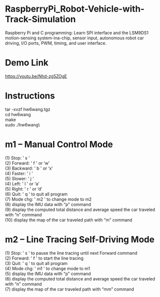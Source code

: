 # RaspberryPi_Robot-Vehicle-with-Track-Simulation
Raspberry Pi and C programming: Learn SPI interface and the LSM9DS1 motion-sensing system-ina-chip, sensor input, autonomous robot car driving, I/O ports, PWM, timing, and user interface.

# Demo Link
https://youtu.be/Nhd-zg5ZOgE

# Instructions
tar -xvzf hw6wang.tgz\
cd hw6wang\
make\
sudo ./hw6wang\

# m1 – Manual Control Mode
 (1) Stop: ' s '\
 (2) Forward: ' f ' or ‘w’\
 (3) Backward: ' b ' or ‘x’\
 (4) Faster: ' i '\
 (5) Slower: ' j '\
 (4) Left: ' l ' or ‘a’\
 (5) Right: ' r ' or ‘d’\
 (6) Quit: ' q ' to quit all program\
 (7) Mode chg: ' m2 ' to change mode to m2\
 (8) display the IMU data with “p” command\
 (9) display the computed total distance and average speed the car traveled with “n” command\
 (10) display the map of the car traveled path with “m” command
 
# m2 – Line Tracing Self-Driving Mode
 (1) Stop: ' s ' to pause the line tracing until next Forward command\
 (2) Forward: ' f ' to start the line tracing\
 (3) Quit: ' q ' to quit all program\
 (4) Mode chg: ' m1 ' to change mode to m1\
 (5) display the IMU data with “p” command\
 (6) display the computed total distance and average speed the car traveled with “n” command\
 (7) display the map of the car traveled path with “mm” command
